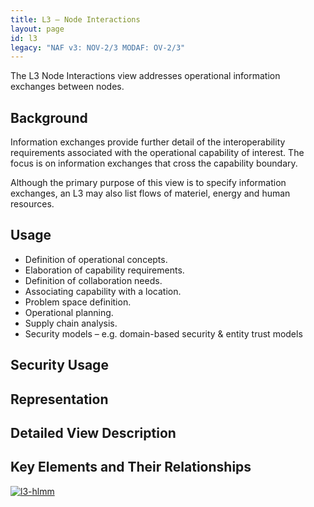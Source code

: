 ```yaml
---
title: L3 – Node Interactions
layout: page
id: l3
legacy: "NAF v3: NOV-2/3 MODAF: OV-2/3"
---
```



The L3 Node Interactions view addresses operational information
exchanges between nodes.

## Background

Information exchanges provide further detail of the interoperability
requirements associated with the operational capability of interest. The
focus is on information exchanges that cross the capability boundary.

Although the primary purpose of this view is to specify information
exchanges, an L3 may also list flows of materiel, energy and human
resources.

## Usage

* Definition of operational concepts.
* Elaboration of capability requirements.
* Definition of collaboration needs.
* Associating capability with a location.
* Problem space definition.
* Operational planning.
* Supply chain analysis.
* Security models – e.g. domain-based security & entity trust models

## Security Usage

## Representation

## Detailed View Description

## Key Elements and Their Relationships

[![l3-hlmm](http://nafdocs.org/wp-content/uploads/2013/06/l3-hlmm.png)](http://nafdocs.org/wp-content/uploads/2013/06/l3-hlmm.png)




